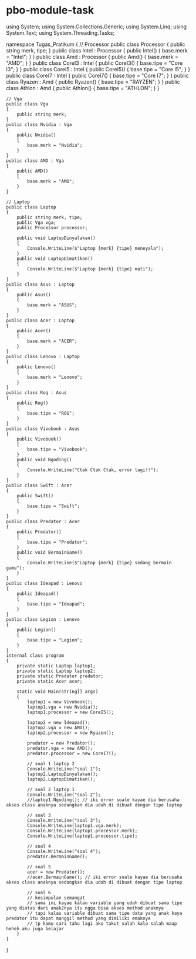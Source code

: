 # pbo-module-task
using System;
using System.Collections.Generic;
using System.Linq;
using System.Text;
using System.Threading.Tasks;

namespace Tugas_Pratikum
{
    // Processor
    public class Processor
    {
        public string merk, tipe;
    }
    public class Intel : Processor
    {
        public Intel()
        {
            base.merk = "Intel";
        }
    }
    public class Amd : Processor
    {
        public Amd()
        {
            base.merk = "AMD";
        }
    }
    public class CoreI3 : Intel
    {
        public CoreI3()
        {
            base.tipe = "Core I3";
        }
    }
    public class CoreI5 : Intel
    {
        public CoreI5()
        {
            base.tipe = "Core I5";
        }
    }
    public class CoreI7 : Intel
    {
        public CoreI7()
        {
            base.tipe = "Core I7";
        }
    }
    public class Ryazen : Amd
    {
        public Ryazen()
        {
            base.tipe = "RAYZEN";
        }
    }
    public class Athlon : Amd
    {
        public Athlon()
        {
            base.tipe = "ATHLON";
        }
    }

    // Vga
    public class Vga
    {
        public string merk;
    }
    public class Nvidia : Vga
    {
        public Nvidia()
        {
            base.merk = "Nvidia";
        }
    }
    public class AMD : Vga
    {
        public AMD()
        {
            base.merk = "AMD";
        }
    }

    // Laptop
    public class Laptop
    {
        public string merk, tipe;
        public Vga vga; 
        public Processor processor;

        public void LaptopDinyalakan()
        {
            Console.WriteLine($"Laptop {merk} {tipe} meneyala");
        }
        public void LaptopDimatikan()
        {
            Console.WriteLine($"Laptop {merk} {tipe} mati");
        }
    }
    public class Asus : Laptop
    {
        public Asus()
        {
            base.merk = "ASUS";
        }
    }
    public class Acer : Laptop
    {
        public Acer()
        {
            base.merk = "ACER";
        }
    }
    public class Lenovo : Laptop
    {
        public Lenovo()
        {
            base.merk = "Lenovo";
        }
    }
    public class Rog : Asus
    {
        public Rog()
        {
            base.tipe = "ROG";
        }
    }
    public class Vivobook : Asus
    {
        public Vivobook()
        {
            base.tipe = "Vivobook";
        }
        public void Ngoding()
        {
            Console.WriteLine("Ctak Ctak Ctak, error lagi!!");
        }
    }
    public class Swift : Acer
    {
        public Swift()
        {
            base.tipe = "Swift";
        }
    }
    public class Predator : Acer
    {
        public Predator()
        {
            base.tipe = "Predator";
        }
        public void BermainGame()
        {
            Console.WriteLine($"Laptop {merk} {tipe} sedang bermain game");
        }
    }
    public class Ideapad : Lenovo
    {
        public Ideapad()
        {
            base.tipe = "Ideapad";
        }
    }
    public class Legion : Lenovo
    {
        public Legion()
        {
            base.tipe = "Legion";
        }
    }
    internal class program
    {
        private static Laptop laptop1;
        private static Laptop laptop2;
        private static Predator predator;
        private static Acer acer;

        static void Main(string[] args)
        {
            laptop1 = new Vivobook();
            laptop1.vga = new Nvidia();
            laptop1.processor = new CoreI5();

            laptop2 = new Ideapad();
            laptop2.vga = new AMD();
            laptop2.processor = new Ryazen();

            predator = new Predator();
            predator.vga = new AMD();
            predator.processor = new CoreI7();

            // soal 1 laptop 2
            Console.WriteLine("soal 1");
            laptop2.LaptopDinyalakan();
            laptop2.LaptopDimatikan();

            // soal 2 laptop 1
            Console.WriteLine("soal 2");
            //laptop1.Ngoding(); // iki error soale kayae dia berusaha akses class anaknya sedangkan dia udah di dibuat dengan tipe laptop

            // soal 3
            Console.WriteLine("soal 3");
            Console.WriteLine(laptop1.vga.merk);
            Console.WriteLine(laptop1.processor.merk);
            Console.WriteLine(laptop1.processor.tipe);

            // soal 4
            Console.WriteLine("soal 4");
            predator.BermainGame();

            // soal 5
            acer = new Predator();
            //acer.BermainGame(); // iki error soale kayae dia berusaha akses class anaknya sedangkan dia udah di dibuat dengan tipe laptop

            // soal 6
            // kesimpulan semangat
            // sama ini kayae kalau variable yang udah dibuat sama tipe yang diatas dari anak2nya itu ngga bisa akses method anaknya
            // tapi kalau variable dibuat sama tipe data yang anak kaya predator itu dapat manggil method yang dimiliki emaknya
            // tp kamu cari tahu lagi aku takut salah kalo salah maap heheh aku juga belajar
        }
    }
}
